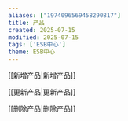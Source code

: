 ```yaml
---
aliases: ["1974096569458290817"]
title: 产品
created: 2025-07-15
modified: 2025-07-15
tags: ['ESB中心']
theme: ESB中心
---
```


[[新增产品|新增产品]]

[[更新产品|更新产品]]

[[删除产品|删除产品]]